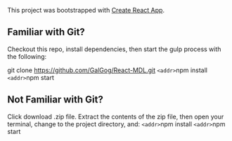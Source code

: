 This project was bootstrapped with [Create React App](https://github.com/facebook/create-react-app).

## Familiar with Git?
Checkout this repo, install dependencies, then start the gulp process with the following:

git clone https://github.com/GalGog/React-MDL.git
`<addr>`npm install
`<addr>`npm start

## Not Familiar with Git?
Click download .zip file. 
Extract the contents of the zip file, then open your terminal, change to the project directory, and:
`<addr>`npm install
`<addr>`npm start
